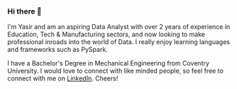 ### Hi there 👋

I'm Yasir and am an aspiring Data Analyst with over 2 years of experience in Education, Tech & Manufacturing sectors, and now looking to make professional inroads into the world of Data. I really enjoy learning languages and frameworks such as PySpark.

I have a Bachelor's Degree in Mechanical Engineering from Coventry University. I would love to connect with like minded people, so feel free to connect with me on [LinkedIn](https://www.linkedin.com/in/yasir-savanur/). Cheers!
<!--
**yasirsavanur/yasirsavanur** is a ✨ _special_ ✨ repository because its `README.md` (this file) appears on your GitHub profile.

Here are some ideas to get you started:

- 🔭 I’m currently working on ...
- 🌱 I’m currently learning ...
- 👯 I’m looking to collaborate on ...
- 🤔 I’m looking for help with ...
- 💬 Ask me about ...
- 📫 How to reach me: ...
- 😄 Pronouns: ...
- ⚡ Fun fact: ...
-->
